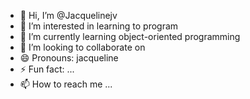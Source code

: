 - 👋 Hi, I’m @Jacquelinejv
- 👀 I’m interested in learning to program
- 🌱 I’m currently learning object-oriented programming
- 💞️ I’m looking to collaborate on 
- 😄 Pronouns: jacqueline
- ⚡ Fun fact: ...
- 📫 How to reach me ...

<!---
Jacquelinejv/Jacquelinejv is a ✨ special ✨ repository because its `README.md` (this file) appears on your GitHub profile.
You can click the Preview link to take a look at your changes.
--->
